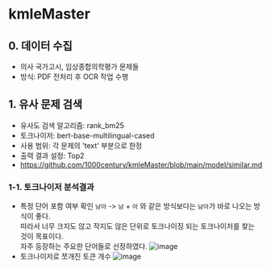 # kmleMaster

## 0. 데이터 수집
- 의사 국가고시, 임상종합의학평가 문제들
- 방식: PDF 전처리 후 OCR 작업 수행

## 1. 유사 문제 검색
- 유사도 검색 알고리즘: rank_bm25
- 토크나이저: bert-base-multilingual-cased
- 사용 범위: 각 문제의 'text' 부분으로 한정
- 출력 결과 설정: Top2
- https://github.com/1000century/kmleMaster/blob/main/model/similar.md

### 1-1. 토크나이저 분석결과
- 특정 단어 포함 여부 확인
  `남아` -> `남` + `아` 와 같은 방식보다는 `남아`가 바로 나오는 방식이 좋다.
   <br>따라서 너무 크지도 않고 작지도 않은 단위로 토크나이징 되는 토크나이저를 찾는 것이 목표이다.
  <br>자주 등장하는 주요한 단어들로 선정하였다.
  ![image](https://github.com/user-attachments/assets/7f688e0f-8d3f-4e0c-80bd-e51e0407796d)
- 토크나이저로 쪼개진 토큰 개수
  ![image](https://github.com/user-attachments/assets/f21942c6-530d-4aac-85a8-9b9c061509f1)


